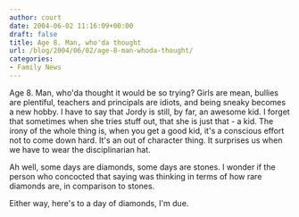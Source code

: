 ```yaml
---
author: court
date: 2004-06-02 11:16:09+00:00
draft: false
title: Age 8. Man, who'da thought
url: /blog/2004/06/02/age-8-man-whoda-thought/
categories:
- Family News
---
```


Age 8.  Man, who'da thought it would be so trying?  Girls are mean, bullies are plentiful, teachers and principals are idiots, and being sneaky becomes a new hobby.  I have to say that Jordy is still, by far, an awesome kid.  I forget that sometimes when she tries stuff out, that she is just that - a kid.  The irony of the whole thing is, when you get a good kid, it's a conscious effort not to come down hard.  It's an out of character thing.  It surprises us when we have to wear the disciplinarian hat.  




Ah well, some days are diamonds, some days are stones.  I wonder if the person who concocted that saying was thinking in terms of how rare diamonds are, in comparison to stones.




Either way, here's to a day of diamonds, I'm due.




